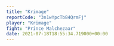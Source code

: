 ```yaml
---
title: "Krimage"
reportCode: "3n1wYpcTb84QrmFj"
player: "Krimage"
fight: "Prince Malchezaar"
date: 2021-07-18T18:55:34.719000+00:00
---
```

